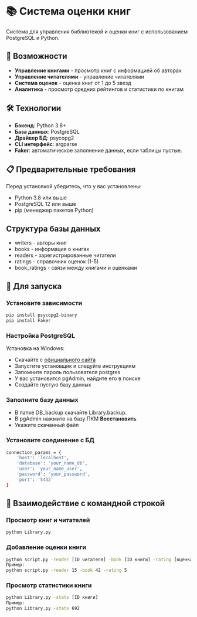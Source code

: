 # 📚 Система оценки книг

Система для управления библиотекой и оценки книг с использованием PostgreSQL и Python.

## 🌟 Возможности

- **Управление книгами** - просмотр книг с информацией об авторах
- **Управление читателями** - управление читателями
- **Система оценок** - оценка книг от 1 до 5 звезд
- **Аналитика** - просмотр средних рейтингов и статистики по книгам

## 🛠 Технологии
- **Бэкенд**: Python 3.8+
- **База данных**: PostgreSQL
- **Драйвер БД**: psycopg2
- **CLI интерфейс**: argparse
- **Faker**: автоматическое заполнение данных, если таблицы пустые.

## 📋 Предварительные требования

Перед установкой убедитесь, что у вас установлены:

- Python 3.8 или выше
- PostgreSQL 12 или выше
- pip (менеджер пакетов Python)

## Структура базы данных
- writers - авторы книг
- books - информация о книгах
- readers - зарегистрированные читатели
- ratings - справочник оценок (1-5)
- book_ratings - связи между книгами и оценками

## 🚀 Для запуска

### Установите зависимости

```bash
pip install psycopg2-binary
pip install Faker
```
### Настройка PostgreSQL
Установка на Windows:
- Скачайте с [официального сайта](https://www.postgresql.org/download/windows/)
- Запустите установщик и следуйте инструкциям
- Запомните пароль пользователя postgres
- У вас установится pgAdmin, найдите его в поиске
- Создайте пустую базу данных
  
### Заполните базу данных
- В папке DB_backup скачайте Library.backup.
- В pgAdmin нажмите на базу ПКМ **Восстановить**
- Укажите скачанный файл

### Установите соединение с БД

```bash
connection_params = {
    'host': 'localhost',
    'database': 'your_name_db', 
    'user': 'your_name_user',
    'password': 'your_password',
    'port': '5432'
}
```

## 📠 Взаимодействие с командной строкой

### Просмотр книг и читателей

```bash
python Library.py
```

### Добавление оценки книги
```bash
python script.py -reader [ID читателя] -book [ID книги] -rating [оценка (1-5)]
Пример:
python script.py -reader 15 -book 42 -rating 5
```
### Просмотр статистики книги

```bash
python Library.py -stats [ID книги]
Пример:
python Library.py -stats 692
```












